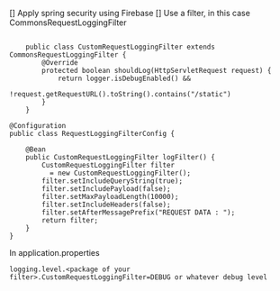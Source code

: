 [] Apply spring security using Firebase
[] Use a filter, in this case CommonsRequestLoggingFilter
```

    public class CustomRequestLoggingFilter extends CommonsRequestLoggingFilter {
	    @Override
	    protected boolean shouldLog(HttpServletRequest request) {
	        return logger.isDebugEnabled() &&
	               !request.getRequestURL().toString().contains("/static")
	    }
	}
```  
```
@Configuration
public class RequestLoggingFilterConfig {
 
    @Bean
    public CustomRequestLoggingFilter logFilter() {
        CustomRequestLoggingFilter filter
          = new CustomRequestLoggingFilter();
        filter.setIncludeQueryString(true);
        filter.setIncludePayload(false);
        filter.setMaxPayloadLength(10000);
        filter.setIncludeHeaders(false);
        filter.setAfterMessagePrefix("REQUEST DATA : ");
        return filter;
    }
}
``` 
In application.properties
``` 
logging.level.<package of your filter>.CustomRequestLoggingFilter=DEBUG or whatever debug level
```
